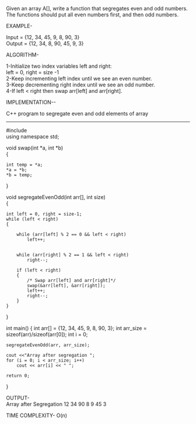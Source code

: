 Given an array A[], write a function that segregates even and odd numbers. <br/>
The functions should put all even numbers first, and then odd numbers. <br/>


EXAMPLE-

Input  = {12, 34, 45, 9, 8, 90, 3} <br/>
Output = {12, 34, 8, 90, 45, 9, 3} <br/>


ALGORITHM-  <br/>

1-Initialize two index variables left and right:  <br/>
            left = 0,  right = size -1            <br/>
2-Keep incrementing left index until we see an even number.<br/>
3-Keep decrementing right index until we see an odd number.<br/>
4-If left < right then swap arr[left] and arr[right].<br/>

IMPLEMENTATION--  <br/>

 C++ program to segregate even and odd elements of array <br/><hr/>

#include <iostream>         <br/>
using namespace std;        <br/>
 
void swap(int *a, int *b)            <br/>
{
    
    int temp = *a;                      
    *a = *b;                             
    *b = temp;                            
}

 
void segregateEvenOdd(int arr[], int size)             
{
    
    int left = 0, right = size-1; 
    while (left < right)
    {
        
        while (arr[left] % 2 == 0 && left < right)
            left++;
 
        
        while (arr[right] % 2 == 1 && left < right)
            right--;
 
        if (left < right)
        {
            /* Swap arr[left] and arr[right]*/
            swap(&arr[left], &arr[right]);
            left++;
            right--;
        }
    }
}
 

 

int main()
{
    int arr[] = {12, 34, 45, 9, 8, 90, 3};
    int arr_size = sizeof(arr)/sizeof(arr[0]);
    int i = 0;
 
    segregateEvenOdd(arr, arr_size);
 
    cout <<"Array after segregation ";
    for (i = 0; i < arr_size; i++)
        cout << arr[i] << " ";
 
    return 0;
}



OUTPUT-  <br/>
            Array after Segregation 12 34 90 8 9 45 3     <br/>

TIME COMPLEXITY- O(n)     <br/>